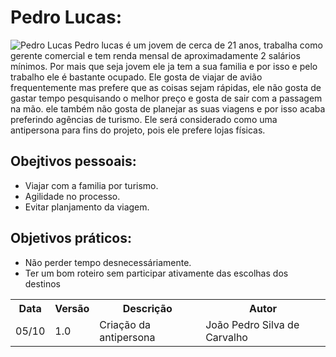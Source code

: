 # Pedro Lucas:
![Pedro Lucas](https://github.com/Interacao-Humano-Computador/2020.1-Zupper/blob/develop/images/pedro-lucas-foto.jpg?raw=true)
Pedro lucas é um jovem de cerca de 21 anos, trabalha como gerente comercial e tem renda mensal de aproximadamente 2 salários mínimos. Por mais que seja jovem ele ja tem a sua familia e por isso e pelo trabalho ele é bastante ocupado. Ele gosta de viajar de avião frequentemente mas prefere que as coisas sejam rápidas, ele não gosta de gastar tempo pesquisando o melhor preço e gosta de sair com a passagem na mão. ele também não gosta de planejar as suas viagens e por isso acaba preferindo agências de turismo. Ele será considerado como uma antipersona para fins do projeto, pois ele prefere lojas físicas.

## Obejtivos pessoais:
* Viajar com a familia por turismo.
* Agilidade no processo.
* Evitar planjamento da viagem.

## Objetivos práticos:
* Não perder tempo desnecessáriamente.
* Ter um bom roteiro sem participar ativamente das escolhas dos destinos


<table>
  <tr>
    <th>Data</th>
    <th>Versão</th>
    <th>Descrição</th>
    <th>Autor</th>
  </tr>
  <tr>
    <td>05/10</td>
    <td>1.0</td>
    <td>Criação da antipersona</td>
    <td>João Pedro Silva de Carvalho</td>
  </tr>
</table>
